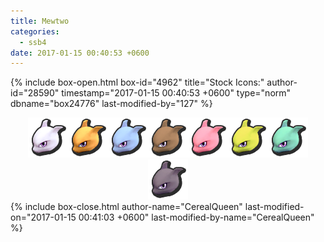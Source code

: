 ```yaml
---
title: Mewtwo
categories:
  - ssb4
date: 2017-01-15 00:40:53 +0600
---
```

{% include box-open.html box-id="4962" title="Stock Icons:" author-id="28590" timestamp="2017-01-15 00:40:53 +0600" type="norm" dbname="box24776" last-modified-by="127" %}
<center><img src="Stock_1.png" /><img src="Stock_2.png" /><img src="Stock_3.png" /><img src="Stock_4.png" /><img src="Stock_5.png" /><img src="Stock_6.png" /><img src="Stock_7.png" /><img src="Stock_8.png" /></center>
{% include box-close.html author-name="CerealQueen" last-modified-on="2017-01-15 00:41:03 +0600" last-modified-by-name="CerealQueen" %}
